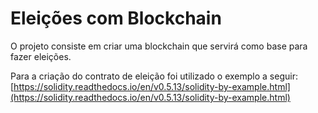 # Eleições com Blockchain

O projeto consiste em criar uma blockchain que servirá como base para fazer eleições.

Para a criação do contrato de eleição foi utilizado o exemplo a seguir: [https://solidity.readthedocs.io/en/v0.5.13/solidity-by-example.html](https://solidity.readthedocs.io/en/v0.5.13/solidity-by-example.html)
